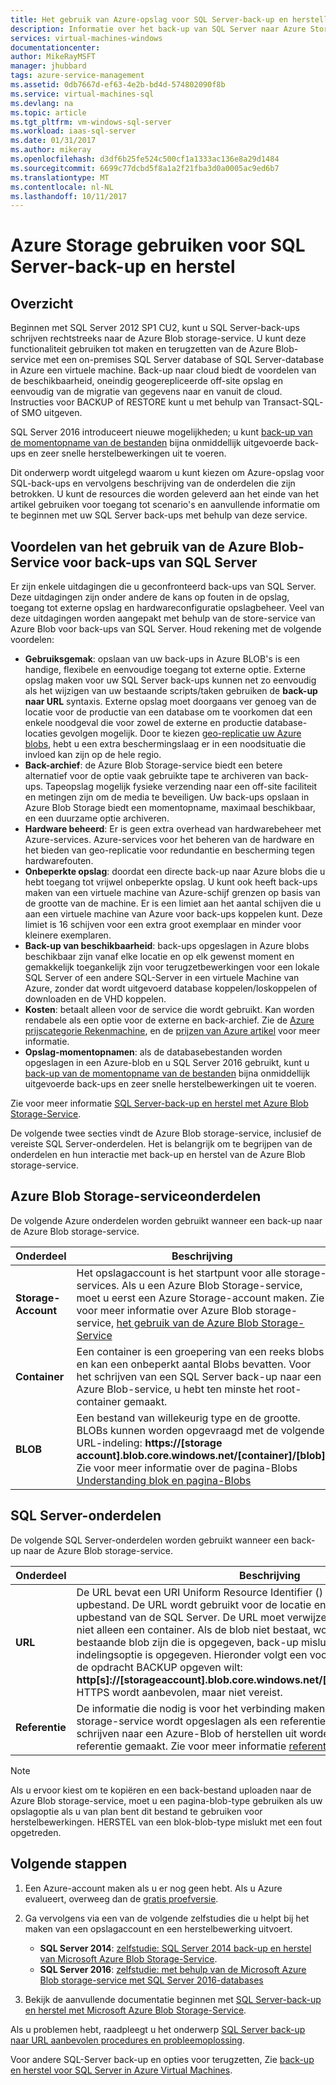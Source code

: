 ```yaml
---
title: Het gebruik van Azure-opslag voor SQL Server-back-up en herstellen | Microsoft Docs
description: Informatie over het back-up van SQL Server naar Azure Storage. Verklaart de voordelen van het back-ups van SQL-databases naar Azure Storage.
services: virtual-machines-windows
documentationcenter: 
author: MikeRayMSFT
manager: jhubbard
tags: azure-service-management
ms.assetid: 0db7667d-ef63-4e2b-bd4d-574802090f8b
ms.service: virtual-machines-sql
ms.devlang: na
ms.topic: article
ms.tgt_pltfrm: vm-windows-sql-server
ms.workload: iaas-sql-server
ms.date: 01/31/2017
ms.author: mikeray
ms.openlocfilehash: d3df6b25fe524c500cf1a1333ac136e8a29d1484
ms.sourcegitcommit: 6699c77dcbd5f8a1a2f21fba3d0a0005ac9ed6b7
ms.translationtype: MT
ms.contentlocale: nl-NL
ms.lasthandoff: 10/11/2017
---
```

# <a name="use-azure-storage-for-sql-server-backup-and-restore"></a>Azure Storage gebruiken voor SQL Server-back-up en herstel
## <a name="overview"></a>Overzicht
Beginnen met SQL Server 2012 SP1 CU2, kunt u SQL Server-back-ups schrijven rechtstreeks naar de Azure Blob storage-service. U kunt deze functionaliteit gebruiken tot maken en terugzetten van de Azure Blob-service met een on-premises SQL Server database of SQL Server-database in Azure een virtuele machine. Back-up naar cloud biedt de voordelen van de beschikbaarheid, oneindig geogerepliceerde off-site opslag en eenvoudig van de migratie van gegevens naar en vanuit de cloud. Instructies voor BACKUP of RESTORE kunt u met behulp van Transact-SQL- of SMO uitgeven.

SQL Server 2016 introduceert nieuwe mogelijkheden; u kunt [back-up van de momentopname van de bestanden](http://msdn.microsoft.com/library/mt169363.aspx) bijna onmiddellijk uitgevoerde back-ups en zeer snelle herstelbewerkingen uit te voeren.

Dit onderwerp wordt uitgelegd waarom u kunt kiezen om Azure-opslag voor SQL-back-ups en vervolgens beschrijving van de onderdelen die zijn betrokken. U kunt de resources die worden geleverd aan het einde van het artikel gebruiken voor toegang tot scenario's en aanvullende informatie om te beginnen met uw SQL Server back-ups met behulp van deze service.

## <a name="benefits-of-using-the-azure-blob-service-for-sql-server-backups"></a>Voordelen van het gebruik van de Azure Blob-Service voor back-ups van SQL Server
Er zijn enkele uitdagingen die u geconfronteerd back-ups van SQL Server. Deze uitdagingen zijn onder andere de kans op fouten in de opslag, toegang tot externe opslag en hardwareconfiguratie opslagbeheer. Veel van deze uitdagingen worden aangepakt met behulp van de store-service van Azure Blob voor back-ups van SQL Server. Houd rekening met de volgende voordelen:

* **Gebruiksgemak**: opslaan van uw back-ups in Azure BLOB's is een handige, flexibele en eenvoudige toegang tot externe optie. Externe opslag maken voor uw SQL Server back-ups kunnen net zo eenvoudig als het wijzigen van uw bestaande scripts/taken gebruiken de **back-up naar URL** syntaxis. Externe opslag moet doorgaans ver genoeg van de locatie voor de productie van een database om te voorkomen dat een enkele noodgeval die voor zowel de externe en productie database-locaties gevolgen mogelijk. Door te kiezen [geo-replicatie uw Azure blobs](../../../storage/common/storage-redundancy.md), hebt u een extra beschermingslaag er in een noodsituatie die invloed kan zijn op de hele regio.
* **Back-archief**: de Azure Blob Storage-service biedt een betere alternatief voor de optie vaak gebruikte tape te archiveren van back-ups. Tapeopslag mogelijk fysieke verzending naar een off-site faciliteit en metingen zijn om de media te beveiligen. Uw back-ups opslaan in Azure Blob Storage biedt een momentopname, maximaal beschikbaar, en een duurzame optie archiveren.
* **Hardware beheerd**: Er is geen extra overhead van hardwarebeheer met Azure-services. Azure-services voor het beheren van de hardware en het bieden van geo-replicatie voor redundantie en bescherming tegen hardwarefouten.
* **Onbeperkte opslag**: doordat een directe back-up naar Azure blobs die u hebt toegang tot vrijwel onbeperkte opslag. U kunt ook heeft back-ups maken van een virtuele machine van Azure-schijf grenzen op basis van de grootte van de machine. Er is een limiet aan het aantal schijven die u aan een virtuele machine van Azure voor back-ups koppelen kunt. Deze limiet is 16 schijven voor een extra groot exemplaar en minder voor kleinere exemplaren.
* **Back-up van beschikbaarheid**: back-ups opgeslagen in Azure blobs beschikbaar zijn vanaf elke locatie en op elk gewenst moment en gemakkelijk toegankelijk zijn voor terugzetbewerkingen voor een lokale SQL Server of een andere SQL-Server in een virtuele Machine van Azure, zonder dat wordt uitgevoerd database koppelen/loskoppelen of downloaden en de VHD koppelen.
* **Kosten**: betaalt alleen voor de service die wordt gebruikt. Kan worden rendabele als een optie voor de externe en back-archief. Zie de [Azure prijscategorie Rekenmachine](http://go.microsoft.com/fwlink/?LinkId=277060 "Prijscalculator"), en de [prijzen van Azure artikel](http://go.microsoft.com/fwlink/?LinkId=277059 "prijzen artikel") voor meer informatie.
* **Opslag-momentopnamen**: als de databasebestanden worden opgeslagen in een Azure-blob en u SQL Server 2016 gebruikt, kunt u [back-up van de momentopname van de bestanden](http://msdn.microsoft.com/library/mt169363.aspx) bijna onmiddellijk uitgevoerde back-ups en zeer snelle herstelbewerkingen uit te voeren.

Zie voor meer informatie [SQL Server-back-up en herstel met Azure Blob Storage-Service](http://go.microsoft.com/fwlink/?LinkId=271617).

De volgende twee secties vindt de Azure Blob storage-service, inclusief de vereiste SQL Server-onderdelen. Het is belangrijk om te begrijpen van de onderdelen en hun interactie met back-up en herstel van de Azure Blob storage-service.

## <a name="azure-blob-storage-service-components"></a>Azure Blob Storage-serviceonderdelen
De volgende Azure onderdelen worden gebruikt wanneer een back-up naar de Azure Blob storage-service.

| Onderdeel | Beschrijving |
| --- | --- |
| **Storage-Account** |Het opslagaccount is het startpunt voor alle storage-services. Als u een Azure Blob Storage-service, moet u eerst een Azure Storage-account maken. Zie voor meer informatie over Azure Blob storage-service, [het gebruik van de Azure Blob Storage-Service](https://azure.microsoft.com/develop/net/how-to-guides/blob-storage/) |
| **Container** |Een container is een groepering van een reeks blobs en kan een onbeperkt aantal Blobs bevatten. Voor het schrijven van een SQL Server back-up naar een Azure Blob-service, u hebt ten minste het root-container gemaakt. |
| **BLOB** |Een bestand van willekeurig type en de grootte. BLOBs kunnen worden opgevraagd met de volgende URL-indeling: **https://[storage account].blob.core.windows.net/[container]/[blob]**. Zie voor meer informatie over de pagina-Blobs [Understanding blok en pagina-Blobs](http://msdn.microsoft.com/library/azure/ee691964.aspx) |

## <a name="sql-server-components"></a>SQL Server-onderdelen
De volgende SQL Server-onderdelen worden gebruikt wanneer een back-up naar de Azure Blob storage-service.

| Onderdeel | Beschrijving |
| --- | --- |
| **URL** |De URL bevat een URI Uniform Resource Identifier () om een unieke back-upbestand. De URL wordt gebruikt voor de locatie en naam van de back-upbestand van de SQL Server. De URL moet verwijzen naar een werkelijke blob, niet alleen een container. Als de blob niet bestaat, wordt deze gemaakt. Als een bestaande blob zijn die is opgegeven, back-up mislukt, tenzij de > met indelingsoptie is opgegeven. Hieronder volgt een voorbeeld van de URL die u in de opdracht BACKUP opgeven wilt: **http[s]://[storageaccount].blob.core.windows.net/[container]/[FILENAME.bak]**. HTTPS wordt aanbevolen, maar niet vereist. |
| **Referentie** |De informatie die nodig is voor het verbinding maken en verifiëren met Azure Blob storage-service wordt opgeslagen als een referentie.  SQL Server back-ups schrijven naar een Azure-Blob of herstellen uit worden een SQL Server-referentie gemaakt. Zie voor meer informatie [referenties van het SQL Server](https://msdn.microsoft.com/library/ms189522.aspx). |

> [!NOTE]
> Als u ervoor kiest om te kopiëren en een back-bestand uploaden naar de Azure Blob storage-service, moet u een pagina-blob-type gebruiken als uw opslagoptie als u van plan bent dit bestand te gebruiken voor herstelbewerkingen. HERSTEL van een blok-blob-type mislukt met een fout opgetreden.
> 
> 

## <a name="next-steps"></a>Volgende stappen
1. Een Azure-account maken als u er nog geen hebt. Als u Azure evalueert, overweeg dan de [gratis proefversie](https://azure.microsoft.com/free/).
2. Ga vervolgens via een van de volgende zelfstudies die u helpt bij het maken van een opslagaccount en een herstelbewerking uitvoert.
   
   * **SQL Server 2014**: [zelfstudie: SQL Server 2014 back-up en herstel van Microsoft Azure Blob Storage-Service](https://msdn.microsoft.com/library/jj720558\(v=sql.120\).aspx).
   * **SQL Server 2016**: [zelfstudie: met behulp van de Microsoft Azure Blob storage-service met SQL Server 2016-databases](https://msdn.microsoft.com/library/dn466438.aspx)
3. Bekijk de aanvullende documentatie beginnen met [SQL Server-back-up en herstel met Microsoft Azure Blob Storage-Service](https://msdn.microsoft.com/library/jj919148.aspx).

Als u problemen hebt, raadpleegt u het onderwerp [SQL Server back-up naar URL aanbevolen procedures en probleemoplossing](https://msdn.microsoft.com/library/jj919149.aspx).

Voor andere SQL-Server back-up en opties voor terugzetten, Zie [back-up en herstel voor SQL Server in Azure Virtual Machines](virtual-machines-windows-sql-backup-recovery.md).


